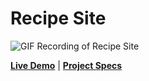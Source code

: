 # Recipe Site

![GIF Recording of Recipe Site](./assets/recipe.gif)

[**Live Demo**](https://felixtanhm.github.io/my-odin-projects/foundations/01-recipe-site/) |
[**Project Specs**](https://www.theodinproject.com/lessons/foundations-recipes)
